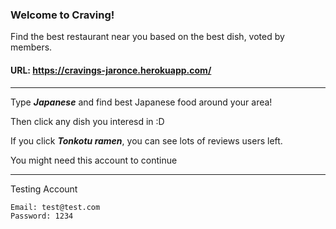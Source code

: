 ### Welcome to Craving!

Find the best restaurant near you based on the best dish, voted by members.


#### URL: https://cravings-jaronce.herokuapp.com/


***

Type ***Japanese*** and find best Japanese food around your area!

Then click any dish you interesd in :D

If you click ***Tonkotu ramen***, you can see lots of reviews users left.



You might need this account to continue
***

Testing Account

```
Email: test@test.com
Password: 1234
```
